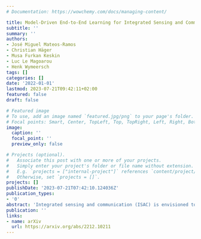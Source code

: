 ```yaml
---
# Documentation: https://wowchemy.com/docs/managing-content/

title: Model-Driven End-to-End Learning for Integrated Sensing and Communication
subtitle: ''
summary: ''
authors:
- José Miguel Mateos-Ramos
- Christian Häger
- Musa Furkan Keskin
- Luc Le Magoarou
- Henk Wymeersch
tags: []
categories: []
date: '2022-01-01'
lastmod: 2023-07-21T09:42:11+02:00
featured: false
draft: false

# Featured image
# To use, add an image named `featured.jpg/png` to your page's folder.
# Focal points: Smart, Center, TopLeft, Top, TopRight, Left, Right, BottomLeft, Bottom, BottomRight.
image:
  caption: ''
  focal_point: ''
  preview_only: false

# Projects (optional).
#   Associate this post with one or more of your projects.
#   Simply enter your project's folder or file name without extension.
#   E.g. `projects = ["internal-project"]` references `content/project/deep-learning/index.md`.
#   Otherwise, set `projects = []`.
projects: []
publishDate: '2023-07-21T07:42:10.124036Z'
publication_types:
- '0'
abstract: 'Integrated sensing and communication (ISAC) is envisioned to be one of the pillars of 6G. However, 6G is also expected to be severely affected by hardware impairments. Under such impairments, standard model-based approaches might fail if they do not capture the underlying reality. To this end, data-driven methods are an alternative to deal with cases where imperfections cannot be easily modeled. In this paper, we propose a model-driven learning architecture for joint single-target multi-input multi-output (MIMO) sensing and multi-input single-output (MISO) communication. We compare it with a standard neural network approach under complexity constraints. Results show that under hardware impairments, both learning methods yield better results than the model-based standard baseline. If complexity constraints are further introduced, model-driven learning outperforms the neural-network-based approach. Model-driven learning also shows better generalization performance for new unseen testing scenarios.'
publication: ''
links:
- name: arXiv
  url: https://arxiv.org/abs/2212.10211
---
```

